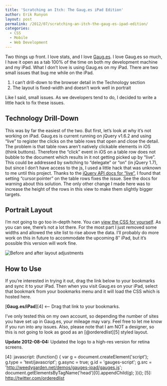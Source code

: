 ```yaml
---
title: 'Scratching an Itch: The Gaug.es iPad Edition'
author: Erik Runyon
layout: post
permalink: /2012/07/scratching-an-itch-the-gaug-es-ipad-edition/
categories:
  - CSS
  - Mobile
  - Web Development
---
```

Two things up front. I love stats, and I love [Gaug.es][1]. I love Gaug.es so much, I have it open as a tab 100% of the time on both my development machine and my iPad. What I don’t love is using Gaug.es on my iPad. There are two small issues that bug me while on the iPad.

1.  I can’t drill-down to the browser detail in the Technology section
2.  The layout is fixed-width and doesn’t work well in portrait

Like I said, small issues. As we developers tend to do, I decided to write a little hack to fix these issues.
<!-- more -->
## Technology Drill-Down

This was by far the easiest of the two. But first, let’s look at why it’s not working on iPad. Gaug.es is current running on jQuery v1.6.2 and using “live” to register the clicks on the table rows that open and close the detail. The problem is that table rows aren’t natively clickable elements in iOS (think buttons). Therefore the “click” event in iOS on a table row does not bubble to the document which results in it not getting picked up by “live”. This could be addressed by switching to “delegate” or “on” (in jQuery 1.7), but since I don’t have access to the js, I used a little hack that was unknown to me until this project. Thanks to the [jQuery API docs for “live”][2], I found that setting “cursor:pointer” on the table rows fixes the issue. See the docs for warning about this solution. The only other change I made here was to increase the height of the rows in this view to make them slightly bigger targets.

## Portrait Layout

I’m not going to go too in-depth here. You can [view the CSS for yourself][3]. As you can see, there’s not a lot there. For the most part I just removed some widths and allowed the site list to rise above the data. I’ll probably do more work on this in future to accommodate the upcoming 8″ iPad, but it’s possible this version will work fine.

<img class="alignnone size-full wp-image-331 noborder" title="Before and after layout adjustments" src="/wp-content/uploads/2012/07/gauges-side-by-side.jpg" alt="Before and after layout adjustments" />

## How to Use

If you’re interested in trying it out, drag the link below to your bookmarks and sync it to your iPad. Then when you visit Gaug.es on your iPad, select that bookmark from your bookmarks menu and it will load the CSS which is hosted here.

[**Gaug.es/iPad**][4] <– Drag that link to your bookmarks.

I’ve only tested this on my own account, so depending the number of sites you have set up in Gaug.es, your mileage may vary. Feel free to let me know if you run into any issues. Also, please note that I am NOT a designer, so this is not going to look as good as an [@orderedlist][5] styled layout.

**Update 2012-08-04:** Updated the logo to a high-res version for retina screens.

 [1]: http://gaug.es
 [2]: http://api.jquery.com/live/
 [3]: /demos/gauges-ipad/gauges.css
 [4]: javascript: (function() { var g   = document.createElement('script'); g.type  = 'text/javascript'; g.async = true; g.id    = 'gauges-script'; g.src = 'http://weedygarden.net/demos/gauges-ipad/gauges.js'; document.getElementsByTagName('head')[0].appendChild(g); })();
 [5]: http://twitter.com/orderedlist